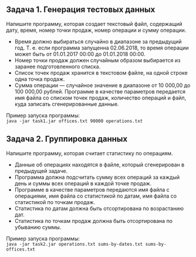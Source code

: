 ## Задача 1. Генерация тестовых данных
Напишите программу, которая создает текстовый файл, содержащий дату, время, номер
точки продаж, номер операции и сумму операции.  

* Время должно выбираться случайно в диапазоне за предыдущий год. Т. е. если
программа запущенна 02.06.2018, то время операции может быть от 01.01.2017 00:00 до
01.01.2018 00:00.
* Номер точки продаж должен случайным образом выбирается из заранее подготовленного
списка.
* Список точек продаж хранится в текстовом файле, на одной строке одна точка продаж.
* Сумма операции — случайное значение в диапазоне от 10 000,00 до 100 000,00 рублей.
Программе в качестве параметров передается имя файла со списком точек продаж,
количество операций и файл, куда записать сгенерированные данные. 
 
Пример запуска программы:  
`java -jar task1.jar offices.txt 90000 operations.txt`


## Задача 2. Группировка данных
Напишите программу, которая считает статистику по операциям.
* Данные об операциях находятся в файле, который сгенерирован в предыдущей задаче.  
* Программа должна подсчитать сумму всех операций за каждый день и суммы всех
операций в каждой точке продаж.
* Программе в качестве параметров передаются имя файла с операциями, имя файла со
статистикой по датам, имя файла со статистикой по точкам продаж.
* Статистика по датам должна быть отсортирована по возрастанию дат.
* Статистика по точкам продаж должна быть отсортирована по убыванию суммы.

Пример запуска программы:  
`java -jar task2.jar operations.txt sums-by-dates.txt sums-by-offices.txt`
